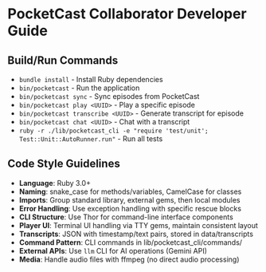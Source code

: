 # PocketCast Collaborator Developer Guide

## Build/Run Commands
- `bundle install` - Install Ruby dependencies
- `bin/pocketcast` - Run the application
- `bin/pocketcast sync` - Sync episodes from PocketCast
- `bin/pocketcast play <UUID>` - Play a specific episode
- `bin/pocketcast transcribe <UUID>` - Generate transcript for episode
- `bin/pocketcast chat <UUID>` - Chat with a transcript
- `ruby -r ./lib/pocketcast_cli -e "require 'test/unit'; Test::Unit::AutoRunner.run"` - Run all tests

## Code Style Guidelines
- **Language**: Ruby 3.0+
- **Naming**: snake_case for methods/variables, CamelCase for classes
- **Imports**: Group standard library, external gems, then local modules
- **Error Handling**: Use exception handling with specific rescue blocks
- **CLI Structure**: Use Thor for command-line interface components
- **Player UI**: Terminal UI handling via TTY gems, maintain consistent layout
- **Transcripts**: JSON with timestamp/text pairs, stored in data/transcripts
- **Command Pattern**: CLI commands in lib/pocketcast_cli/commands/
- **External APIs**: Use `llm` CLI for AI operations (Gemini API)
- **Media**: Handle audio files with ffmpeg (no direct audio processing)